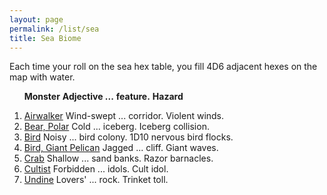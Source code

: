 ```yaml
---
layout: page
permalink: /list/sea
title: Sea Biome
---
```


Each time your roll on the sea hex table, you fill 4D6 adjacent hexes on the map with water.
<br>

&nbsp; &nbsp; &nbsp; <span class="a">**Monster**</span> <span class="bb">**Adjective ...**</span> <span class="cc">**feature.**</span> **Hazard**

1. <span class="a">[Airwalker](/monsters/airwalker)</span> <span class="b">Wind-swept ...</span>  <span class="c">corridor.</span> <span class="d">Violent winds.</span>
1. <span class="a">[Bear, Polar](/monsters/bear-polar)</span> <span class="b">Cold ...</span>  <span class="c">iceberg.</span> <span class="d">Iceberg collision.</span>
1. <span class="a">[Bird](/monsters/bird)</span> <span class="b">Noisy ...</span>  <span class="c">bird colony.</span> <span class="d">1D10 nervous bird flocks.</span>
1. <span class="a">[Bird, Giant Pelican](/monsters/pelican)</span> <span class="b">Jagged ...</span>  <span class="c">cliff.</span> <span class="d">Giant waves.</span>
1. <span class="a">[Crab](/monsters/crab)</span> <span class="b">Shallow ...</span>  <span class="c">sand banks.</span> <span class="d">Razor barnacles.</span>
1. <span class="a">[Cultist](/monsters/cultist)</span> <span class="b">Forbidden ...</span>  <span class="c">idols.</span> <span class="d">Cult idol.</span>
1. <span class="a">[Undine](/monsters/undine)</span> <span class="b">Lovers' ...</span>  <span class="c">rock.</span> <span class="d">Trinket toll.</span>
